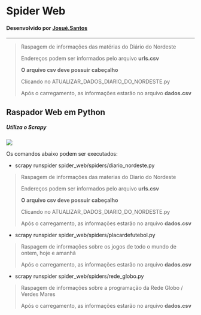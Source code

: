 # Spider Web
#### Desenvolvido por [Josué.Santos](https://josuesantos.github.io/)

---
> Raspagem de informações das matérias do Diário do Nordeste
>
> Endereços podem ser informados pelo arquivo **urls.csv**
>
> **O arquivo csv deve possuir cabeçalho**
>
> Clicando no ATUALIZAR_DADOS_DIARIO_DO_NORDESTE.py
>
> Após o carregamento, as informações estarão no arquivo **dados.csv**


## Raspador Web em Python

##### Utiliza o Scrapy
![](https://scrapy.org/favicons/apple-touch-icon-180x180.png)

Os comandos abaixo podem ser executados:

* scrapy runspider spider_web/spiders/diario_nordeste.py
> Raspagem de informações das materias do Diario do Nordeste
>
> Endereços podem ser informados pelo arquivo **urls.csv**
>
> **O arquivo csv deve possuir cabeçalho**
>
> Clicando no ATUALIZAR_DADOS_DIARIO_DO_NORDESTE.py
>
> Após o carregamento, as informações estarão no arquivo **dados.csv**

* scrapy runspider spider_web/spiders/placardefutebol.py
> Raspagem de informações sobre os jogos de todo o mundo de ontem, hoje e amanhã
>
> Após o carregamento, as informações estarão no arquivo **dados.csv**

* scrapy runspider spider_web/spiders/rede_globo.py
> Raspagem de informações sobre a programação da Rede Globo / Verdes Mares
>
> Após o carregamento, as informações estarão no arquivo **dados.csv**
